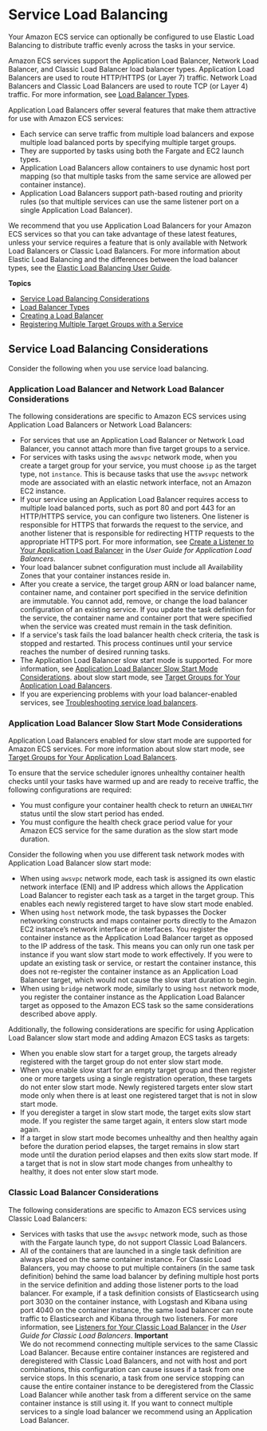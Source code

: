 # Service Load Balancing<a name="service-load-balancing"></a>

Your Amazon ECS service can optionally be configured to use Elastic Load Balancing to distribute traffic evenly across the tasks in your service\.

Amazon ECS services support the Application Load Balancer, Network Load Balancer, and Classic Load Balancer load balancer types\. Application Load Balancers are used to route HTTP/HTTPS \(or Layer 7\) traffic\. Network Load Balancers and Classic Load Balancers are used to route TCP \(or Layer 4\) traffic\. For more information, see [Load Balancer Types](load-balancer-types.md)\.

Application Load Balancers offer several features that make them attractive for use with Amazon ECS services:
+ Each service can serve traffic from multiple load balancers and expose multiple load balanced ports by specifying multiple target groups\.
+ They are supported by tasks using both the Fargate and EC2 launch types\.
+ Application Load Balancers allow containers to use dynamic host port mapping \(so that multiple tasks from the same service are allowed per container instance\)\.
+ Application Load Balancers support path\-based routing and priority rules \(so that multiple services can use the same listener port on a single Application Load Balancer\)\.

We recommend that you use Application Load Balancers for your Amazon ECS services so that you can take advantage of these latest features, unless your service requires a feature that is only available with Network Load Balancers or Classic Load Balancers\. For more information about Elastic Load Balancing and the differences between the load balancer types, see the [Elastic Load Balancing User Guide](https://docs.aws.amazon.com/elasticloadbalancing/latest/userguide/)\.

**Topics**
+ [Service Load Balancing Considerations](#load-balancing-considerations)
+ [Load Balancer Types](load-balancer-types.md)
+ [Creating a Load Balancer](create-load-balancer.md)
+ [Registering Multiple Target Groups with a Service](register-multiple-targetgroups.md)

## Service Load Balancing Considerations<a name="load-balancing-considerations"></a>

Consider the following when you use service load balancing\.

### Application Load Balancer and Network Load Balancer Considerations<a name="alb-considerations"></a>

The following considerations are specific to Amazon ECS services using Application Load Balancers or Network Load Balancers:
+ For services that use an Application Load Balancer or Network Load Balancer, you cannot attach more than five target groups to a service\.
+ For services with tasks using the `awsvpc` network mode, when you create a target group for your service, you must choose `ip` as the target type, not `instance`\. This is because tasks that use the `awsvpc` network mode are associated with an elastic network interface, not an Amazon EC2 instance\.
+ If your service using an Application Load Balancer requires access to multiple load balanced ports, such as port 80 and port 443 for an HTTP/HTTPS service, you can configure two listeners\. One listener is responsible for HTTPS that forwards the request to the service, and another listener that is responsible for redirecting HTTP requests to the appropriate HTTPS port\. For more information, see [Create a Listener to Your Application Load Balancer](https://docs.aws.amazon.com/elasticloadbalancing/latest/application/create-listener.html) in the *User Guide for Application Load Balancers*\.
+ Your load balancer subnet configuration must include all Availability Zones that your container instances reside in\.
+ After you create a service, the target group ARN or load balancer name, container name, and container port specified in the service definition are immutable\. You cannot add, remove, or change the load balancer configuration of an existing service\. If you update the task definition for the service, the container name and container port that were specified when the service was created must remain in the task definition\. 
+ If a service's task fails the load balancer health check criteria, the task is stopped and restarted\. This process continues until your service reaches the number of desired running tasks\.
+ The Application Load Balancer slow start mode is supported\. For more information, see [Application Load Balancer Slow Start Mode Considerations](#alb-slowstart-considerations)\. about slow start mode, see [Target Groups for Your Application Load Balancers](https://docs.aws.amazon.com/elasticloadbalancing/latest/application/load-balancer-target-groups.html)\.
+ If you are experiencing problems with your load balancer\-enabled services, see [Troubleshooting service load balancers](troubleshoot-service-load-balancers.md)\.

### Application Load Balancer Slow Start Mode Considerations<a name="alb-slowstart-considerations"></a>

Application Load Balancers enabled for slow start mode are supported for Amazon ECS services\. For more information about slow start mode, see [Target Groups for Your Application Load Balancers](https://docs.aws.amazon.com/elasticloadbalancing/latest/application/load-balancer-target-groups.html)\.

To ensure that the service scheduler ignores unhealthy container health checks until your tasks have warmed up and are ready to receive traffic, the following configurations are required:
+ You must configure your container health check to return an `UNHEALTHY` status until the slow start period has ended\.
+ You must configure the health check grace period value for your Amazon ECS service for the same duration as the slow start mode duration\.

Consider the following when you use different task network modes with Application Load Balancer slow start mode:
+ When using `awsvpc` network mode, each task is assigned its own elastic network interface \(ENI\) and IP address which allows the Application Load Balancer to register each task as a target in the target group\. This enables each newly registered target to have slow start mode enabled\.
+ When using `host` network mode, the task bypasses the Docker networking constructs and maps container ports directly to the Amazon EC2 instance’s network interface or interfaces\. You register the container instance as the Application Load Balancer target as opposed to the IP address of the task\. This means you can only run one task per instance if you want slow start mode to work effectively\. If you were to update an existing task or service, or restart the container instance, this does not re\-register the container instance as an Application Load Balancer target, which would not cause the slow start duration to begin\.
+ When using `bridge` network mode, similarly to using `host` network mode, you register the container instance as the Application Load Balancer target as opposed to the Amazon ECS task so the same considerations described above apply\.

Additionally, the following considerations are specific for using Application Load Balancer slow start mode and adding Amazon ECS tasks as targets:
+ When you enable slow start for a target group, the targets already registered with the target group do not enter slow start mode\.
+ When you enable slow start for an empty target group and then register one or more targets using a single registration operation, these targets do not enter slow start mode\. Newly registered targets enter slow start mode only when there is at least one registered target that is not in slow start mode\.
+ If you deregister a target in slow start mode, the target exits slow start mode\. If you register the same target again, it enters slow start mode again\.
+ If a target in slow start mode becomes unhealthy and then healthy again before the duration period elapses, the target remains in slow start mode until the duration period elapses and then exits slow start mode\. If a target that is not in slow start mode changes from unhealthy to healthy, it does not enter slow start mode\.

### Classic Load Balancer Considerations<a name="clb-considerations"></a>

The following considerations are specific to Amazon ECS services using Classic Load Balancers:
+ Services with tasks that use the `awsvpc` network mode, such as those with the Fargate launch type, do not support Classic Load Balancers\.
+ All of the containers that are launched in a single task definition are always placed on the same container instance\. For Classic Load Balancers, you may choose to put multiple containers \(in the same task definition\) behind the same load balancer by defining multiple host ports in the service definition and adding those listener ports to the load balancer\. For example, if a task definition consists of Elasticsearch using port 3030 on the container instance, with Logstash and Kibana using port 4040 on the container instance, the same load balancer can route traffic to Elasticsearch and Kibana through two listeners\. For more information, see [Listeners for Your Classic Load Balancer](https://docs.aws.amazon.com/elasticloadbalancing/latest/classic/elb-listener-config.html) in the *User Guide for Classic Load Balancers*\.
**Important**  
We do not recommend connecting multiple services to the same Classic Load Balancer\. Because entire container instances are registered and deregistered with Classic Load Balancers, and not with host and port combinations, this configuration can cause issues if a task from one service stops\. In this scenario, a task from one service stopping can cause the entire container instance to be deregistered from the Classic Load Balancer while another task from a different service on the same container instance is still using it\. If you want to connect multiple services to a single load balancer we recommend using an Application Load Balancer\.